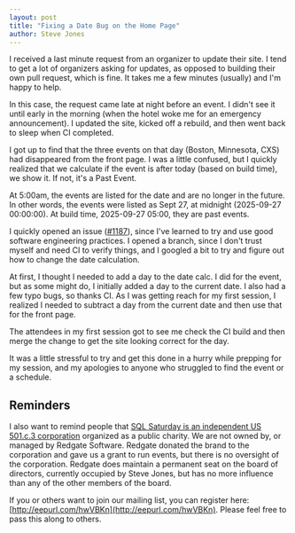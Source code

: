 ```yaml
---
layout: post
title: "Fixing a Date Bug on the Home Page"
author: Steve Jones
---
```

I received a last minute request from an organizer to update their site. I tend to get a lot of organizers asking for updates, as opposed to building their own pull request, which is fine. It takes me a few minutes (usually) and I'm happy to help.

In this case, the request came late at night before an event. I didn't see it until early in the morning (when the hotel woke me for an emergency announcement). I updated the site, kicked off a rebuild, and then went back to sleep when CI completed.

I got up to find that the three events on that day (Boston, Minnesota, CXS) had disappeared from the front page. I was a little confused, but I quickly realized that we calculate if the event is after today (based on build time), we show it. If not, it's a Past Event.

At 5:00am, the events are listed for the date and are no longer in the future. In other words, the events were listed as Sept 27, at midnight (2025-09-27 00:00:00). At build time, 2025-09-27 05:00, they are past events.

I quickly opened an issue ([#1187](https://github.com/sqlsaturday/sqlsatwebsite/issues/1187)), since I've learned to try and use good software engineering practices. I opened a branch, since I don't trust myself and need CI to verify things, and I googled a bit to try and figure out how to change the date calculation.

At first, I thought I needed to add a day to the date calc. I did for the event, but as some might do, I initially added a day to the current date. I also had a few typo bugs, so thanks CI. As I was getting reach for my first session, I realized I needed to subtract a day from the current date and then use that for the front page.

The attendees in my first session got to see me check the CI build and then merge the change to get the site looking correct for the day.

It was a little stressful to try and get this done in a hurry while prepping for my session, and my apologies to anyone who struggled to find the event or a schedule.

## Reminders

I also want to remind people that [SQL Saturday is an independent US 501.c.3 corporation](https://blog.sqlsaturday.com/2021-11-18-nonprofit/) organized as a public charity. We are not owned by, or managed by Redgate Software. Redgate donated the brand to the corporation and gave us a grant to run events, but there is no oversight of the corporation. Redgate does maintain a permanent seat on the board of directors, currently occupied by Steve Jones, but has no more influence than any of the other members of the board.

If you or others want to join our mailing list, you can register here: [http://eepurl.com/hwVBKn](http://eepurl.com/hwVBKn). Please feel free to pass this along to others.